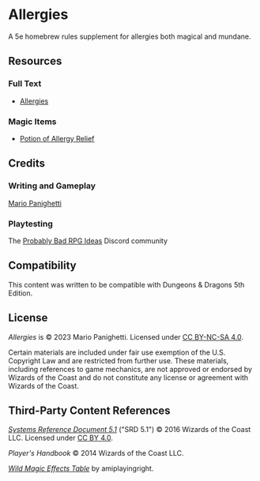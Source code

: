 # Allergies

A 5e homebrew rules supplement for allergies both magical and mundane.

## Resources

### Full Text

- [Allergies](main.md)

### Magic Items

- [Potion of Allergy Relief](main.md#potion-of-allergy-relief)

## Credits

### Writing and Gameplay

[Mario Panighetti](https://mario.panighetti.net)

### Playtesting

The [Probably Bad RPG Ideas](http://patreon.com/probablybadrpgideas) Discord community

## Compatibility

This content was written to be compatible with Dungeons & Dragons 5th Edition.

## License

_Allergies_ is © 2023 Mario Panighetti. Licensed under [CC BY-NC-SA 4.0](https://creativecommons.org/licenses/by-nc-sa/4.0/legalcode).

Certain materials are included under fair use exemption of the U.S. Copyright Law and are restricted from further use. These materials, including references to game mechanics, are not approved or endorsed by Wizards of the Coast and do not constitute any license or agreement with Wizards of the Coast.

## Third-Party Content References

_[Systems Reference Document 5.1](https://dnd.wizards.com/resources/systems-reference-document)_ ("SRD 5.1") © 2016 Wizards of the Coast LLC. Licensed under [CC BY 4.0](https://creativecommons.org/licenses/by/4.0/legalcode).

_Player's Handbook_ © 2014 Wizards of the Coast LLC.

_[Wild Magic Effects Table](https://at.tumblr.com/amiplayingright/wild-magic-effects-the-homebrewery/nhe9h81pfz18)_ by amiplayingright.
